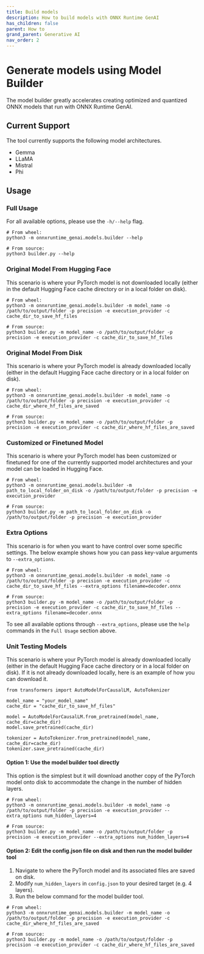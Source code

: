 ```yaml
---
title: Build models
description: How to build models with ONNX Runtime GenAI
has_children: false
parent: How to
grand_parent: Generative AI
nav_order: 2
---
```


# Generate models using Model Builder

The model builder greatly accelerates creating optimized and quantized ONNX models that run with ONNX Runtime GenAI.

## Current Support
The tool currently supports the following model architectures.

- Gemma
- LLaMA
- Mistral
- Phi

## Usage

### Full Usage
For all available options, please use the `-h/--help` flag.
```
# From wheel:
python3 -m onnxruntime_genai.models.builder --help

# From source:
python3 builder.py --help
```

### Original Model From Hugging Face

This scenario is where your PyTorch model is not downloaded locally (either in the default Hugging Face cache directory or in a local folder on disk).

```
# From wheel:
python3 -m onnxruntime_genai.models.builder -m model_name -o /path/to/output/folder -p precision -e execution_provider -c cache_dir_to_save_hf_files

# From source:
python3 builder.py -m model_name -o /path/to/output/folder -p precision -e execution_provider -c cache_dir_to_save_hf_files
```

### Original Model From Disk

This scenario is where your PyTorch model is already downloaded locally (either in the default Hugging Face cache directory or in a local folder on disk).

```
# From wheel:
python3 -m onnxruntime_genai.models.builder -m model_name -o /path/to/output/folder -p precision -e execution_provider -c cache_dir_where_hf_files_are_saved

# From source:
python3 builder.py -m model_name -o /path/to/output/folder -p precision -e execution_provider -c cache_dir_where_hf_files_are_saved
```

### Customized or Finetuned Model

This scenario is where your PyTorch model has been customized or finetuned for one of the currently supported model architectures and your model can be loaded in Hugging Face.

```
# From wheel:
python3 -m onnxruntime_genai.models.builder -m path_to_local_folder_on_disk -o /path/to/output/folder -p precision -e execution_provider

# From source:
python3 builder.py -m path_to_local_folder_on_disk -o /path/to/output/folder -p precision -e execution_provider
```

### Extra Options

This scenario is for when you want to have control over some specific settings. The below example shows how you can pass key-value arguments to `--extra_options`.

```
# From wheel:
python3 -m onnxruntime_genai.models.builder -m model_name -o /path/to/output/folder -p precision -e execution_provider -c cache_dir_to_save_hf_files --extra_options filename=decoder.onnx

# From source:
python3 builder.py -m model_name -o /path/to/output/folder -p precision -e execution_provider -c cache_dir_to_save_hf_files --extra_options filename=decoder.onnx
```

To see all available options through `--extra_options`, please use the `help` commands in the `Full Usage` section above.

### Unit Testing Models

This scenario is where your PyTorch model is already downloaded locally (either in the default Hugging Face cache directory or in a local folder on disk). If it is not already downloaded locally, here is an example of how you can download it.

```
from transformers import AutoModelForCausalLM, AutoTokenizer

model_name = "your_model_name"
cache_dir = "cache_dir_to_save_hf_files"

model = AutoModelForCausalLM.from_pretrained(model_name, cache_dir=cache_dir)
model.save_pretrained(cache_dir)

tokenizer = AutoTokenizer.from_pretrained(model_name, cache_dir=cache_dir)
tokenizer.save_pretrained(cache_dir)
```

#### Option 1: Use the model builder tool directly

This option is the simplest but it will download another copy of the PyTorch model onto disk to accommodate the change in the number of hidden layers.

```
# From wheel:
python3 -m onnxruntime_genai.models.builder -m model_name -o /path/to/output/folder -p precision -e execution_provider --extra_options num_hidden_layers=4

# From source:
python3 builder.py -m model_name -o /path/to/output/folder -p precision -e execution_provider --extra_options num_hidden_layers=4
```

#### Option 2: Edit the config.json file on disk and then run the model builder tool

1. Navigate to where the PyTorch model and its associated files are saved on disk.
2. Modify `num_hidden_layers` in `config.json` to your desired target (e.g. 4 layers).
3. Run the below command for the model builder tool.

```
# From wheel:
python3 -m onnxruntime_genai.models.builder -m model_name -o /path/to/output/folder -p precision -e execution_provider -c cache_dir_where_hf_files_are_saved

# From source:
python3 builder.py -m model_name -o /path/to/output/folder -p precision -e execution_provider -c cache_dir_where_hf_files_are_saved
```

